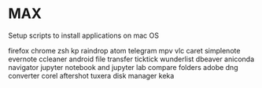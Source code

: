 # MAX
Setup scripts to install applications on mac OS

firefox
chrome
zsh
kp
raindrop
atom
telegram
mpv
vlc
caret
simplenote
evernote
ccleaner
android file transfer
ticktick
wunderlist
dbeaver
aniconda navigator
jupyter notebook and jupyter lab
compare folders
adobe dng converter
corel aftershot
tuxera disk manager
keka
